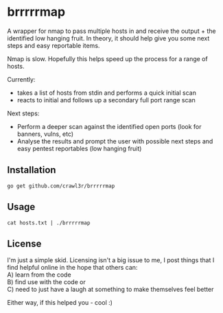 # brrrrrmap  
  
A wrapper for nmap to pass multiple hosts in and receive the output + the identified low hanging fruit. In theory, it should help give you some next steps and easy reportable items.  
  
Nmap is slow. Hopefully this helps speed up the process for a range of hosts.  
  
Currently:  
- takes a list of hosts from stdin and performs a quick initial scan  
- reacts to initial and follows up a secondary full port range scan  
  
Next steps:  
- Perform a deeper scan against the identified open ports (look for banners, vulns, etc)  
- Analyse the results and prompt the user with possible next steps and easy pentest reportables (low hanging fruit)  
  
## Installation  
  
```  
go get github.com/crawl3r/brrrrrmap  
```  
  
## Usage  
      
```  
cat hosts.txt | ./brrrrrmap  
```   
  
## License  
  
I'm just a simple skid. Licensing isn't a big issue to me, I post things that I find helpful online in the hope that others can:  
A) learn from the code  
B) find use with the code or  
C) need to just have a laugh at something to make themselves feel better  
  
Either way, if this helped you - cool :)  